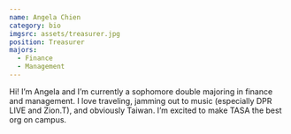 ```yaml
---
name: Angela Chien
category: bio
imgsrc: assets/treasurer.jpg
position: Treasurer
majors:
  - Finance
  - Management
---
```

Hi! I’m Angela and I’m currently a sophomore double majoring in finance and management. I love traveling, jamming out to music (especially DPR LIVE and Zion.T), and obviously Taiwan. I’m excited to make TASA the best org on campus.